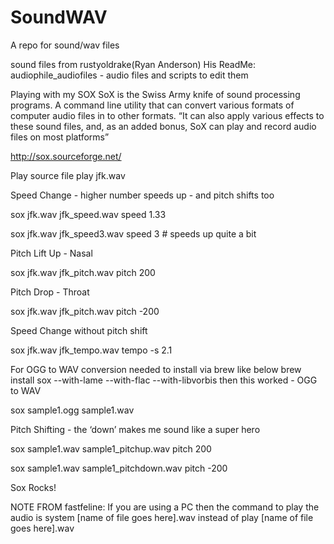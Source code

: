 # SoundWAV
A repo for sound/wav files

sound files from rustyoldrake(Ryan Anderson)
His ReadMe:
audiophile_audiofiles - audio files and scripts to edit them

Playing with my SOX SoX is the Swiss Army knife of sound processing programs. A command line utility that can convert various formats of computer audio files in to other formats. “It can also apply various effects to these sound files, and, as an added bonus, SoX can play and record audio files on most platforms”

http://sox.sourceforge.net/

Play source file play jfk.wav

Speed Change - higher number speeds up - and pitch shifts too

sox jfk.wav jfk_speed.wav speed 1.33

sox jfk.wav jfk_speed3.wav speed 3 # speeds up quite a bit

Pitch Lift Up - Nasal

sox jfk.wav jfk_pitch.wav pitch 200

Pitch Drop - Throat

sox jfk.wav jfk_pitch.wav pitch -200

Speed Change without pitch shift

sox jfk.wav jfk_tempo.wav tempo -s 2.1

For OGG to WAV conversion needed to install via brew like below brew install sox --with-lame --with-flac --with-libvorbis then this worked - OGG to WAV

sox sample1.ogg sample1.wav

Pitch Shifting - the ‘down’ makes me sound like a super hero

sox sample1.wav sample1_pitchup.wav pitch 200

sox sample1.wav sample1_pitchdown.wav pitch -200

Sox Rocks!

NOTE FROM fastfeline:
If you are using a PC then the command to play the audio is system [name of file goes here].wav instead of play [name of file goes here].wav
